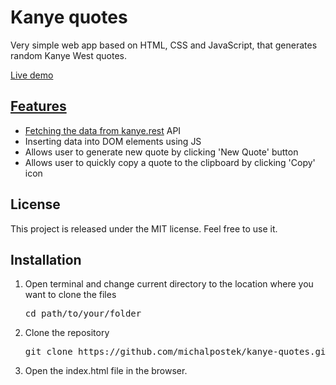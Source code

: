 <h1>Kanye quotes</h1>

<p>Very simple web app based on HTML, CSS and JavaScript, that generates random Kanye West quotes.</p>
<p><a href="https://michalpostek.github.io/kanye-quotes/">Live demo</></p>

<h2>Features</h2>

<ul>
    <li>Fetching the data from <a href="https://kanye.rest/">kanye.rest</a> API</li>
    <li>Inserting data into DOM elements using JS</li>
    <li>Allows user to generate new quote by clicking 'New Quote' button</li>
    <li>Allows user to quickly copy a quote to the clipboard by clicking 'Copy' icon</li>
</ul>

<h2>License</h2>

<p>This project is released under the MIT license. Feel free to use it.</p>

<h2>Installation</h2>

<ol>
    <li>
        <p>Open terminal and change current directory to the location where you want to clone the files</p>
        <pre>cd path/to/your/folder</pre>
    </li>
    <li>
        <p>Clone the repository</p>
        <pre>git clone https://github.com/michalpostek/kanye-quotes.git</pre>
    </li>
    <li>
        <p>Open the index.html file in the browser.</p>
    </li>
</ol>
